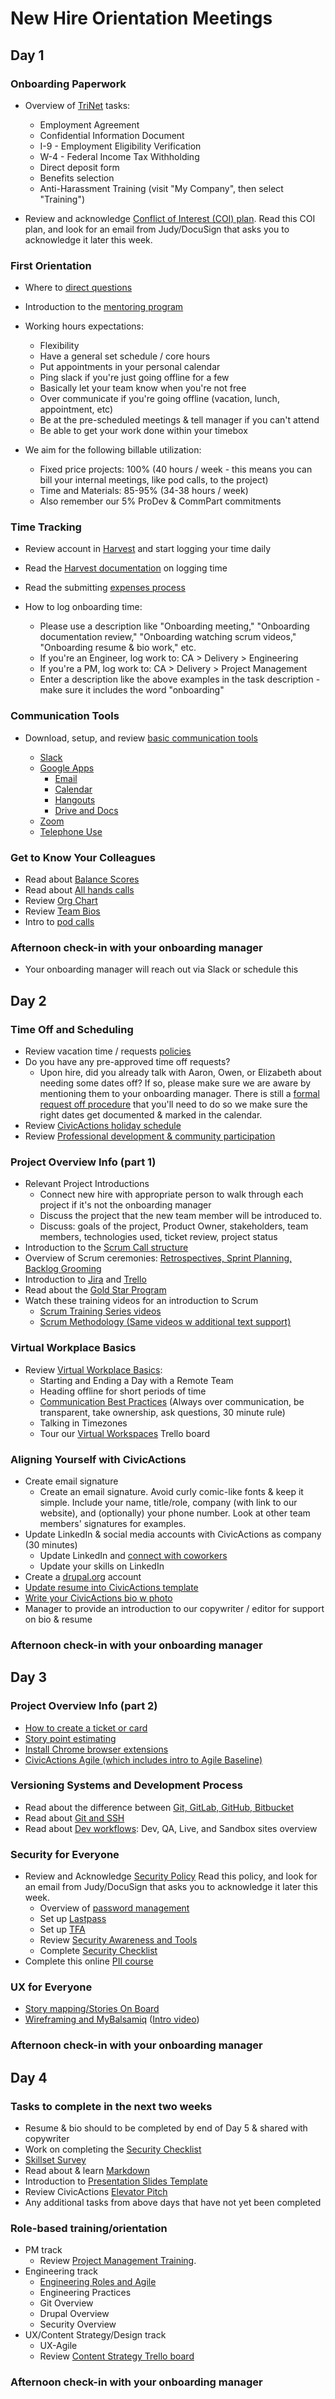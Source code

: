 # New Hire Orientation Meetings

## <a name="day1"></a>Day 1

### Onboarding Paperwork

* Overview of [TriNet](https://sso.trinet.com/auth/cdcservlet?realm=sw_hrp&goto=https%3A%2F%2Fwww.hrpassport.com%3A443%2FLink2HR.eng%3F%2FSaf%2FEntry%2FPortal.htm&RequestID=22350&MajorVersion=1&MinorVersion=0&ProviderID=https%3A%2F%2Fwww.hrpassport.com%3A443%2Famagent%3FRealm%3D%2Fsw_hrp&IssueInstant=2017-06-13T15%3A05%3A16Z) tasks:
    * Employment Agreement
    * Confidential Information Document
    * I-9 - Employment Eligibility Verification
    * W-4 - Federal Income Tax Withholding
    * Direct deposit form
    * Benefits selection
    * Anti-Harassment Training (visit "My Company", then select "Training")


* Review and acknowledge [Conflict of Interest (COI) plan](https://docs.google.com/document/d/1JSvThcqIM8BSmIoAjUrNZPdx0wemMCiyrBRyChORfv0/edit). Read this COI plan, and look for an email from Judy/DocuSign that asks you to acknowledge it later this week.

### First Orientation

* Where to [direct questions](../../02-about-us/general-contacts-and-listservs.md)

* Introduction to the [mentoring program](mentoring-program.md)

* Working hours expectations:
    * Flexibility
    * Have a general set schedule / core hours
    * Put appointments in your personal calendar
    * Ping slack if you're just going offline for a few
    * Basically let your team know when you're not free
    * Over communicate if you're going offline  (vacation, lunch, appointment, etc)
    * Be at the pre-scheduled meetings & tell manager if you can't attend
    * Be able to get your work done within your timebox
* We aim for the following billable utilization:
    * Fixed price projects: 100% (40 hours / week - this means you can bill your internal meetings, like pod calls, to the project)
    * Time and Materials: 85-95% (34-38 hours / week)
    * Also remember our 5% ProDev & CommPart commitments

### Time Tracking

* Review account in [Harvest](../../04-how-we-work/tools/harvest.md#account) and start logging your time daily

* Read the [Harvest documentation](../../04-how-we-work/tools/harvest.md#time) on logging time 

* Read the submitting [expenses process](../../04-how-we-work/tools/harvest.md#expenses)

* How to log onboarding time:
    * Please use a description like "Onboarding meeting," "Onboarding documentation review," "Onboarding watching scrum videos," "Onboarding resume & bio work," etc.
    * If you're an Engineer, log work to: CA > Delivery > Engineering
    * If you're a PM, log work to: CA > Delivery > Project Management
    * Enter a description like the above examples in the task description - make sure it includes the word "onboarding"

### Communication Tools

* Download, setup, and review [basic communication tools](../../04-how-we-work/tools/basic-communication-tools.md) 

    * [Slack](../../04-how-we-work/tools/basic-communication-tools.md#slack)
    * [Google Apps](../../04-how-we-work/tools/basic-communication-tools.md#google-apps)
        * [Email](../../04-how-we-work/tools/basic-communication-tools.md#gmail)
        * [Calendar](../../04-how-we-work/tools/basic-communication-tools.md#google-calendar)
        * [Hangouts](../../04-how-we-work/tools/basic-communication-tools.md#hangouts)
        * [Drive and Docs](../../04-how-we-work/tools/basic-communication-tools.md#google-docs)
    * [Zoom](../../04-how-we-work/tools/basic-communication-tools.md#telephone-use)
    * [Telephone Use](../../04-how-we-work/tools/basic-communication-tools.md#telephone-use)


### Get to Know Your Colleagues

* Read about [Balance Scores](../../04-how-we-work/balance-scores.md) 
* Read about [All hands calls](meetings-and-meeting-tools.md#ahc)
* Review [Org Chart](https://docs.google.com/a/civicactions.net/spreadsheets/d/1zViZW0YzbXpH226mcrR9F_NKi--cJtRgv_6RcldABYY/edit?usp=sharing) 
* Review [Team Bios](https://civicactions.com/team/)
* Intro to [pod calls](meetings-and-meeting-tools.md#pod-calls)

### Afternoon check-in with your onboarding manager
* Your onboarding manager will reach out via Slack or schedule this 

## <a name="day2"></a>Day 2

### Time Off and Scheduling

* Review vacation time / requests [policies](../../03-policies/benefits.md#pto)
* Do you have any pre-approved time off requests? 
    * Upon hire, did you already talk with Aaron, Owen, or Elizabeth about needing some dates off? If so, please make sure we are aware by mentioning them to your onboarding manager. There is still a [formal request off procedure](../../03-policies/benefits.md#pto) that you'll need to do so we make sure the right dates get documented & marked in the calendar.
* Review [CivicActions holiday schedule](../../03-policies/benefits.md#holidays) 
* Review [Professional development & community participation](../../03-policies/prodev-community-participation.md) 

### Project Overview Info (part 1)

* Relevant Project Introductions
    * Connect new hire with appropriate person to walk through each project if it's not the onboarding manager
    * Discuss the project that the new team member will be introduced to.
    * Discuss: goals of the project, Product Owner, stakeholders, team members, technologies used, ticket review, project status
* Introduction to the [Scrum Call structure](../../04-how-we-work/agile-baseline/02-process/practices/daily-scrum-calls.md)
* Overview of Scrum ceremonies: [Retrospectives, Sprint Planning, Backlog Grooming](../../01-welcome-to-civicactions/training/meetings-and-meeting-tools.md#retro)
* Introduction to [Jira](../../04-how-we-work/tools/jira.md) and [Trello](../../04-how-we-work/tools/trello.md)
* Read about the [Gold Star Program](../../04-how-we-work/gold-star-program.md) 
* Watch these training videos for an introduction to Scrum 
    * [Scrum Training Series videos](http://scrumtrainingseries.com/)
    * [Scrum Methodology (Same videos w additional text support)](http://scrummethodology.com/)

### Virtual Workplace Basics

* Review [Virtual Workplace Basics](../../04-how-we-work/virtual-workplace-basics.md):
    * Starting and Ending a Day with a Remote Team
    * Heading offline for short periods of time
    * [Communication Best Practices](../../04-how-we-work/virtual-workplace-basics.md#best-comms) (Always over communication, be transparent, take ownership, ask questions, 30 minute rule)
    * Talking in Timezones
    * Tour our [Virtual Workspaces](https://trello.com/b/TJsUalpG/our-workspaces) Trello board

### Aligning Yourself with CivicActions

* Create email signature 
    * Create an email signature. Avoid curly comic-like fonts & keep it simple. Include your name, title/role, company (with link to our website), and (optionally) your phone number. Look at other team members' signatures for examples.
* Update LinkedIn & social media accounts with CivicActions as company (30 minutes)
    * Update LinkedIn and [connect with coworkers](https://www.linkedin.com/company/54684)
    * Update your skills on LinkedIn
* Create a [drupal.org](https://register.drupal.org/user/register?destination=home) account
* [Update resume into CivicActions template](../team-resume-instructions.md) 
* [Write your CivicActions bio w photo](../civicactions-bio-instructions.md) 
* Manager to provide an introduction to our copywriter / editor for support on bio & resume

### Afternoon check-in with your onboarding manager

## <a name="day3"></a>Day 3

### Project Overview Info (part 2)

* [How to create a ticket or card](../../04-how-we-work/tools/tickets-cards.md)
* [Story point estimating](../../04-how-we-work/tools/storypoints.md)
* [Install Chrome browser extensions](../../04-how-we-work/tools/browserextensions.md)
* [CivicActions Agile (which includes intro to Agile Baseline)](../../04-how-we-work/agileoverview.md) 

### Versioning Systems and Development Process

* Read about the difference between [Git, GitLab, GitHub, Bitbucket](../../05-engineering/git-gitlab-github-bitbucket.md) 
* Read about [Git and SSH](../../01-welcome-to-civicactions/training/git-ssh.md) 
* Read about [Dev workflows](../../05-engineering/dev-environments.md): Dev, QA, Live, and Sandbox sites overview 

### Security for Everyone

* Review and Acknowledge [Security Policy](../../03-policies/security.md) Read this policy, and look for an email from Judy/DocuSign that asks you to acknowledge it later this week.
    * Overview of [password management](../../03-policies/security.md#password)
    * Set up [Lastpass](../../09-security/awareness.md#lastpass) 
    * Set up [TFA](../../09-security/awareness.md#tfa) 
    * Review [Security Awareness and Tools](../../09-security/awareness.md)
    * Complete [Security Checklist](https://docs.google.com/spreadsheets/d/1t_LgXdkCNRzr5p36CV-cdzL8kJmUq_mHlsHWtMLm-Qg/edit#gid=0)
* Complete this online [PII course](http://cdsetrain.dtic.mil/piiv2/index.htm)

### UX for Everyone

* [Story mapping/Stories On Board](../../04-how-we-work/agile-baseline/03-methods/1-research/story-mapping-guide.md)
* [Wireframing and MyBalsamiq](../../04-how-we-work/agile-baseline/03-methods/2-design/wireframing-guide.md) ([Intro video](https://www.youtube.com/watch?v=VPzsMdqZKFE))

### Afternoon check-in with your onboarding manager

## <a name="day4"></a>Day 4

### Tasks to complete in the next two weeks

* Resume & bio should to be completed by end of Day 5 & shared with copywriter
* Work on completing the [Security Checklist](https://docs.google.com/spreadsheets/d/1t_LgXdkCNRzr5p36CV-cdzL8kJmUq_mHlsHWtMLm-Qg/edit#gid=0)
* [Skillset Survey](../skillset-survey.md)
* Read about & learn [Markdown](../../04-how-we-work/tools/markdown.md) 
* Introduction to [Presentation Slides Template](../../04-how-we-work/tools/presentation-slides.md) 
* Review CivicActions [Elevator Pitch](../../02-about-us/elevator-pitch.md) 
* Any additional tasks from above days that have not yet been completed

### Role-based training/orientation

* PM track
    * Review [Project Management Training](../../06-project-management/pm-training.md).
* Engineering track
    * [Engineering Roles and Agile](../../05-engineering/engineering-roles.md)
    * Engineering Practices
    * Git Overview
    * Drupal Overview
    * Security Overview
* UX/Content Strategy/Design track
    * UX-Agile
    * Review [Content Strategy Trello board](https://trello.com/b/jQYVkRqG/content-strategy-products)

### Afternoon check-in with your onboarding manager
